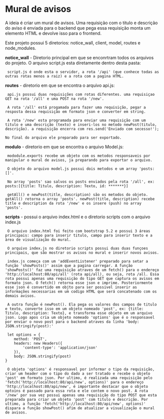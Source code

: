 # Mural de avisos 

A ideia é criar um mural de avisos. Uma requisição com o titulo e descrição do aviso é enviada para o backend que pega essa requisição monta um elemento HTML e devolve isso para o frontend. 

Este projeto possui 5 diretorios: notice_wall, client, model, routes e node_modules.

**notice_wall** - Diretorio principal em que se enconrtram todos os arquivos do projeto. O arquivo script.js esta diretamente dentro desta pasta:

     script.js é onde esta o servidor, a rota '/api' (que conhece todas as outras rotas menos a raiz) e a rota com a pagina HTML.

**routes** - diretorio em que se encontra o arquivo api.js:

     api.js possui duas requisições com rotas diferentes. uma requisiçao GET na rota '/all' e uma POST na rota '/new'.

     A rota '/all' está progamada para fazer uma requisição, pegar a resposta dessa requisição em formato json e converter em string.

     A rota '/new' esta programada para enviar uma requisição com um titulo e uma descrição (texto) e inseri-los no metodo newPost(titulo, descrição). a requisição encerra com res.send('Enviado com secesso!');

    No final do arquivo ele preparado para ser exportado.

**modulo** - diretorio em que se encontra o arquivo Model.js:

     mododule.exports recebe um objeto com os metodos responsaveis por manipular o mural de avisos, ja preparando para exportar o arquivo.

     O objeto do arquivo model.js possui dois metodos e um array 'posts:[]'.

     No array 'posts' sao salvos os posts enviados pela rota '/all', ex: posts:[{title: Titulo, description: Texto, id: *******}]

     getAll() e newPost(title, description) são os metodos do objeto. getAll() retorna o array 'posts'. newPost(title, description) recebe title e description da rota '/new' e os insere (push) no array 'posts'.

**scripts** - possui o arquivo index.html e o diretorio scripts com o arquivo index.js

     O arquivo index.html foi feito com bootstrap 5.2 e possui 3 áreas principais: campo para inserir titulo, campo para inserir texto e a àrea de visualização do mural.

     O arquivo index.js no diretorio scripts possui duas duas funçoes principais, que são mostrar os avisos no mural e inserir novos avisos. 

     index.js começa com um 'addEventListener' preparado para setar a função 'showPosts()' assim que a pagina carregar. A função 'showPosts()' faz uma requisição atraves de um fetch() para o endereço 'http://localhost:80/api/all' (rota api/all), ou seja, rota /all. Essa rota possui apenas uma requisição do tipo GET que captura os avisos em formato json. O fetch() retorna esse json e imprime. Posteriormente esse json é convertido em objto para ser possivel inserir as informações necessarias em um codigo HTML que será concatenado com os demais avisos.

     A outra função é newPost(). Ela pega os valores dos campos de titulo e texto, converte isso em um objeto nomeado 'post', ex: {title: Titulo, description: Texto}, e transforma esse objeto em um arquivo json. Logo apos cria um objeto nomeado 'options' que é o responsavel por enviar o novo post para o backend atraves da linha 'body: JSON.stringify(post):'

     let options = {
        method: 'POST',
        headers: new Headers({
            'content-type': 'application/json'
        }),  
        body: JSON.stringify(post)       
    }

     O objeto 'options' é responsavel por informar o tipo da requisição, criar um header com o tipo do dado a ser tratado e recebe o objeto 'post' em formato json. Por ultimo, é realizada uma requisição pelo 'fetch('http://localhost:80/api/new', options)' para o endereço 'http://localhost:80/api/new', é importante destacar que o objeto optoins é passado para essa rota e ele contem o novo post. A rota '/new' por sua vez possui apenas uma requisição do tipo POST que esta preparada para criar um objeto 'post' com titulo e descrição. Por ultimo, a função 'fetch('http://localhost:80/api/new', options)' dispara a função showPost() afim de atualizar a visualização o mural de avisos.
    









